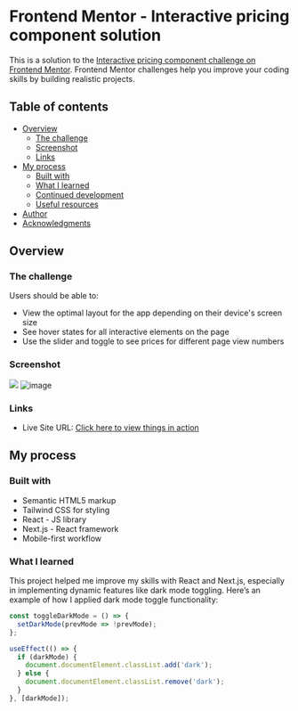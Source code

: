 # Frontend Mentor - Interactive pricing component solution

This is a solution to the [Interactive pricing component challenge on Frontend Mentor](https://www.frontendmentor.io/challenges/interactive-pricing-component-t0m8PIyY8). Frontend Mentor challenges help you improve your coding skills by building realistic projects.

## Table of contents

- [Overview](#overview)
  - [The challenge](#the-challenge)
  - [Screenshot](#screenshot)
  - [Links](#links)
- [My process](#my-process)
  - [Built with](#built-with)
  - [What I learned](#what-i-learned)
  - [Continued development](#continued-development)
  - [Useful resources](#useful-resources)
- [Author](#author)
- [Acknowledgments](#acknowledgments)

## Overview

### The challenge

Users should be able to:

- View the optimal layout for the app depending on their device's screen size
- See hover states for all interactive elements on the page
- Use the slider and toggle to see prices for different page view numbers

### Screenshot

![](./screenshot.jpg)
![image](https://github.com/user-attachments/assets/bd260979-d296-40da-8dcf-b025d3af2c6d)



### Links


- Live Site URL: [Click here to view things in action](https://investo-assessment.vercel.app/)

## My process

### Built with

- Semantic HTML5 markup
- Tailwind CSS for styling
- React - JS library
- Next.js - React framework
- Mobile-first workflow

### What I learned

This project helped me improve my skills with React and Next.js, especially in implementing dynamic features like dark mode toggling. Here’s an example of how I applied dark mode toggle functionality:

```js
const toggleDarkMode = () => {
  setDarkMode(prevMode => !prevMode);
};

useEffect(() => {
  if (darkMode) {
    document.documentElement.classList.add('dark');
  } else {
    document.documentElement.classList.remove('dark');
  }
}, [darkMode]);


